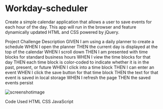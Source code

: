 # Workday-scheduler

Create a simple calendar application that allows a user to save events for each hour of the day. This app will run in the browser and feature dynamically updated HTML and CSS powered by jQuery.

Project Challenge Description
GIVEN I am using a daily planner to create a schedule WHEN I open the planner THEN the current day is displayed at the top of the calendar WHEN I scroll down THEN I am presented with time blocks for standard business hours WHEN I view the time blocks for that day THEN each time block is color-coded to indicate whether it is in the past, present, or future WHEN I click into a time block THEN I can enter an event WHEN I click the save button for that time block THEN the text for that event is saved in local storage WHEN I refresh the page THEN the saved events persist

![screenshotimage](https://user-images.githubusercontent.com/111473151/215247824-37ccab10-0925-4d2d-aa0b-b9615e85eb49.PNG)

Code Used
HTML CSS JavaScript